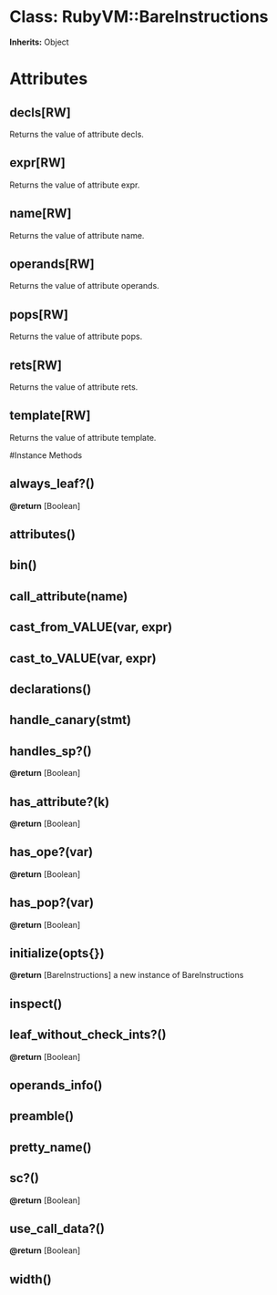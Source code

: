 # Class: RubyVM::BareInstructions
**Inherits:** Object
    



# Attributes
## decls[RW] [](#attribute-i-decls)
Returns the value of attribute decls.

## expr[RW] [](#attribute-i-expr)
Returns the value of attribute expr.

## name[RW] [](#attribute-i-name)
Returns the value of attribute name.

## operands[RW] [](#attribute-i-operands)
Returns the value of attribute operands.

## pops[RW] [](#attribute-i-pops)
Returns the value of attribute pops.

## rets[RW] [](#attribute-i-rets)
Returns the value of attribute rets.

## template[RW] [](#attribute-i-template)
Returns the value of attribute template.


#Instance Methods
## always_leaf?() [](#method-i-always_leaf?)

**@return** [Boolean] 

## attributes() [](#method-i-attributes)

## bin() [](#method-i-bin)

## call_attribute(name) [](#method-i-call_attribute)

## cast_from_VALUE(var, expr) [](#method-i-cast_from_VALUE)

## cast_to_VALUE(var, expr) [](#method-i-cast_to_VALUE)

## declarations() [](#method-i-declarations)

## handle_canary(stmt) [](#method-i-handle_canary)

## handles_sp?() [](#method-i-handles_sp?)

**@return** [Boolean] 

## has_attribute?(k) [](#method-i-has_attribute?)

**@return** [Boolean] 

## has_ope?(var) [](#method-i-has_ope?)

**@return** [Boolean] 

## has_pop?(var) [](#method-i-has_pop?)

**@return** [Boolean] 

## initialize(opts{}) [](#method-i-initialize)

**@return** [BareInstructions] a new instance of BareInstructions

## inspect() [](#method-i-inspect)

## leaf_without_check_ints?() [](#method-i-leaf_without_check_ints?)

**@return** [Boolean] 

## operands_info() [](#method-i-operands_info)

## preamble() [](#method-i-preamble)

## pretty_name() [](#method-i-pretty_name)

## sc?() [](#method-i-sc?)

**@return** [Boolean] 

## use_call_data?() [](#method-i-use_call_data?)

**@return** [Boolean] 

## width() [](#method-i-width)

